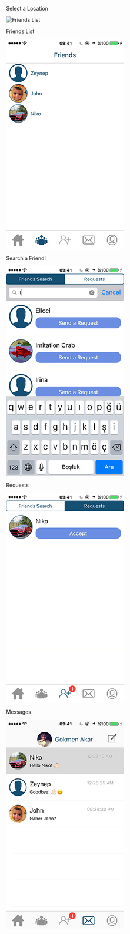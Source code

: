 
Select a Location

![Friends List](http://im.ezgif.com/tmp/ezgif.com-5b3bef3b38.gif)  

Friends List

![Friends List](https://github.com/GokmenAkar/Let-s-Meet/blob/master/IMG_2545.PNG)  

Search a Friend!

![Search](https://github.com/GokmenAkar/Let-s-Meet/blob/master/IMG_2546.PNG) 

Requests 

![Request](https://github.com/GokmenAkar/Let-s-Meet/blob/master/IMG_2553.PNG)  

Messages

![Messages](https://github.com/GokmenAkar/Let-s-Meet/blob/master/IMG_2549.PNG) 

